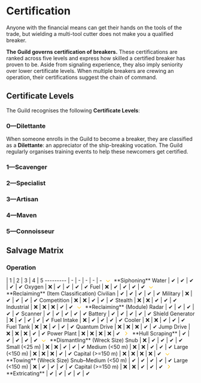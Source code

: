 # Certification

Anyone with the financial means can get their hands on the tools of the trade, but wielding a multi-tool cutter does not make you a qualified breaker.

**The Guild governs certification of breakers.** These certifications are ranked across five levels and express how skilled a certified breaker has proven to be. Aside from signaling experience, they also imply seniority over lower certificate levels. When multiple breakers are crewing an operation, their certifications suggest the chain of command.

## Certificate Levels

The Guild recognises the following **Certificate Levels**:

### 0—Dilettante

When someone enrolls in the Guild to become a breaker, they are classified as a **Dilettante**: an appreciator of the ship-breaking vocation. The Guild regularly organises training events to help these newcomers get certified.

### 1—Scavenger

### 2—Specialist

### 3—Artisan

### 4—Maven

### 5—Connoisseur

## Salvage Matrix

<h3>Operation</h3> | 1 | 2 | 3 | 4 | 5
--------- | - | - | - | - | -
<svg xmlns='http://www.w3.org/2000/svg' width='24' height='7' viewBox='0 0 11.2 7'><path d='M1.5 1.5l4.1 4 4.1-4' stroke-width='1.5' stroke='#ffca2a' fill='none' stroke-linecap='square' stroke-linejoin='miter' vector-effect='non-scaling-stroke'/></svg> **Siphoning**
Water | ✔ | ✔ | ✔ | ✔ | ✔
Oxygen | ❌ | ✔ | ✔ | ✔ | ✔
Fuel | ❌ | ✔ | ✔ | ✔ | ✔
<svg xmlns='http://www.w3.org/2000/svg' width='24' height='7' viewBox='0 0 11.2 7'><path d='M1.5 1.5l4.1 4 4.1-4' stroke-width='1.5' stroke='#ffca2a' fill='none' stroke-linecap='square' stroke-linejoin='miter' vector-effect='non-scaling-stroke'/></svg> **Reclaiming** (Item Classification)
Civilian | ✔ | ✔ | ✔ | ✔ | ✔
Military | ❌ | ✔ | ✔ | ✔ | ✔
Competition | ❌ | ❌ | ✔ | ✔ | ✔
Stealth | ❌ | ❌ | ✔ | ✔ | ✔
Industrial | ❌ | ❌ | ❌ | ✔ | ✔
<svg xmlns='http://www.w3.org/2000/svg' width='24' height='7' viewBox='0 0 11.2 7'><path d='M1.5 1.5l4.1 4 4.1-4' stroke-width='1.5' stroke='#ffca2a' fill='none' stroke-linecap='square' stroke-linejoin='miter' vector-effect='non-scaling-stroke'/></svg> **Reclaiming** (Module)
Radar | ✔ | ✔ | ✔ | ✔ | ✔
Scanner | ✔ | ✔ | ✔ | ✔ | ✔
Battery | ✔ | ✔ | ✔ | ✔ | ✔
Shield Generator | ❌ | ✔ | ✔ | ✔ | ✔
Fuel Intake | ❌ | ✔ | ✔ | ✔ | ✔
Cooler | ❌ | ❌ | ✔ | ✔ | ✔
Fuel Tank | ❌ | ❌ | ✔ | ✔ | ✔
Quantum Drive | ❌ | ❌ | ❌ | ✔ | ✔
Jump Drive | ❌ | ❌ | ❌ | ✔ | ✔
Power Plant | ❌ | ❌ | ❌ | ❌ | ✔
<svg xmlns='http://www.w3.org/2000/svg' width='24' height='11.2' viewBox='0 0 7 11.2'><path d='M1.5 1.5l4 4.1 -4 4.1' stroke-width='1.5' stroke='#ffca2a' fill='none' stroke-linecap='square' stroke-linejoin='miter' vector-effect='non-scaling-stroke'/></svg> **Hull Scraping** | ✔ | ✔ | ✔ | ✔ | ✔
<svg xmlns='http://www.w3.org/2000/svg' width='24' height='7' viewBox='0 0 11.2 7'><path d='M1.5 1.5l4.1 4 4.1-4' stroke-width='1.5' stroke='#ffca2a' fill='none' stroke-linecap='square' stroke-linejoin='miter' vector-effect='non-scaling-stroke'/></svg> **Dismantling** (Wreck Size)
Snub | ❌ | ✔ | ✔ | ✔ | ✔
Small (&lt;25 m) | ❌ | ❌ | ✔ | ✔ | ✔
Medium (&lt;50 m) | ❌ | ❌ | ✔ | ✔ | ✔
Large (&lt;150 m) | ❌ | ❌ | ❌ | ✔ | ✔
Capital (&gt;=150 m) | ❌ | ❌ | ❌ | ❌ | ✔
<svg xmlns='http://www.w3.org/2000/svg' width='24' height='7' viewBox='0 0 11.2 7'><path d='M1.5 1.5l4.1 4 4.1-4' stroke-width='1.5' stroke='#ffca2a' fill='none' stroke-linecap='square' stroke-linejoin='miter' vector-effect='non-scaling-stroke'/></svg> **Towing** (Wreck Size)
Snub–Medium (&lt;50 m) | ✔ | ✔ | ✔ | ✔ | ✔
Large (&lt;150 m) | ❌ | ✔ | ✔ | ✔ | ✔
Capital (&gt;=150 m) | ❌ | ❌ | ✔ | ✔ | ✔
<svg xmlns='http://www.w3.org/2000/svg' width='24' height='11.2' viewBox='0 0 7 11.2'><path d='M1.5 1.5l4 4.1 -4 4.1' stroke-width='1.5' stroke='#ffca2a' fill='none' stroke-linecap='square' stroke-linejoin='miter' vector-effect='non-scaling-stroke'/></svg> **Extricating** | ✔ | ✔ | ✔ | ✔ | ✔
